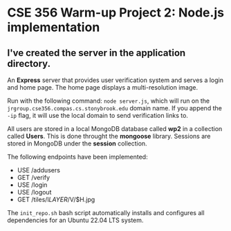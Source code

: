 #  CSE 356 Warm-up Project 2: Node.js implementation

## I've created the server in the **application** directory.  

An **Express** server that provides user verification system and serves a login and home page. The home page displays a multi-resolution image.

Run with the following command: `node server.js`, which will run on the `jrgroup.cse356.compas.cs.stonybrook.edu` domain name. If you append the `-ip` flag, it will use the local domain to send verification links to.

All users are stored in a local MongoDB database called **wp2** in a collection called **Users**. This is done throught the **mongoose** library. Sessions are stored in MongoDB under the **session** collection.

The following endpoints have been implemented:
- USE /addusers
- GET /verify
- USE /login
- USE /logout
- GET /tiles/l$LAYER/$V/$H.jpg


The `init_repo.sh` bash script automatically installs and configures all dependencies for an Ubuntu 22.04 LTS system.
